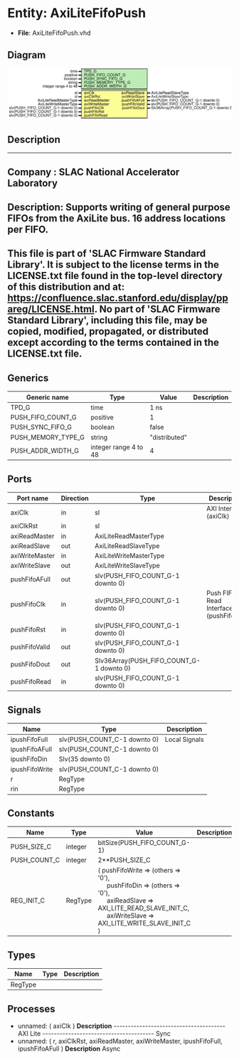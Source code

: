# Entity: AxiLiteFifoPush

- **File**: AxiLiteFifoPush.vhd
## Diagram

![Diagram](AxiLiteFifoPush.svg "Diagram")
## Description

-----------------------------------------------------------------------------
 Company    : SLAC National Accelerator Laboratory
-----------------------------------------------------------------------------
 Description:
 Supports writing of general purpose FIFOs from the AxiLite bus.
 16 address locations per FIFO.
-----------------------------------------------------------------------------
 This file is part of 'SLAC Firmware Standard Library'.
 It is subject to the license terms in the LICENSE.txt file found in the
 top-level directory of this distribution and at:
    https://confluence.slac.stanford.edu/display/ppareg/LICENSE.html.
 No part of 'SLAC Firmware Standard Library', including this file,
 may be copied, modified, propagated, or distributed except according to
 the terms contained in the LICENSE.txt file.
-----------------------------------------------------------------------------
## Generics

| Generic name       | Type                  | Value         | Description |
| ------------------ | --------------------- | ------------- | ----------- |
| TPD_G              | time                  | 1 ns          |             |
| PUSH_FIFO_COUNT_G  | positive              | 1             |             |
| PUSH_SYNC_FIFO_G   | boolean               | false         |             |
| PUSH_MEMORY_TYPE_G | string                | "distributed" |             |
| PUSH_ADDR_WIDTH_G  | integer range 4 to 48 | 4             |             |
## Ports

| Port name      | Direction | Type                                     | Description                            |
| -------------- | --------- | ---------------------------------------- | -------------------------------------- |
| axiClk         | in        | sl                                       | AXI Interface (axiClk)                 |
| axiClkRst      | in        | sl                                       |                                        |
| axiReadMaster  | in        | AxiLiteReadMasterType                    |                                        |
| axiReadSlave   | out       | AxiLiteReadSlaveType                     |                                        |
| axiWriteMaster | in        | AxiLiteWriteMasterType                   |                                        |
| axiWriteSlave  | out       | AxiLiteWriteSlaveType                    |                                        |
| pushFifoAFull  | out       | slv(PUSH_FIFO_COUNT_G-1 downto 0)        |                                        |
| pushFifoClk    | in        | slv(PUSH_FIFO_COUNT_G-1 downto 0)        | Push FIFO Read Interface (pushFifoClk) |
| pushFifoRst    | in        | slv(PUSH_FIFO_COUNT_G-1 downto 0)        |                                        |
| pushFifoValid  | out       | slv(PUSH_FIFO_COUNT_G-1 downto 0)        |                                        |
| pushFifoDout   | out       | Slv36Array(PUSH_FIFO_COUNT_G-1 downto 0) |                                        |
| pushFifoRead   | in        | slv(PUSH_FIFO_COUNT_G-1 downto 0)        |                                        |
## Signals

| Name           | Type                         | Description     |
| -------------- | ---------------------------- | --------------- |
| ipushFifoFull  | slv(PUSH_COUNT_C-1 downto 0) |  Local Signals  |
| ipushFifoAFull | slv(PUSH_COUNT_C-1 downto 0) |                 |
| ipushFifoDin   | Slv(35 downto 0)             |                 |
| ipushFifoWrite | slv(PUSH_COUNT_C-1 downto 0) |                 |
| r              | RegType                      |                 |
| rin            | RegType                      |                 |
## Constants

| Name         | Type    | Value                                                                                                                                                                                                                                                                                                                     | Description |
| ------------ | ------- | ------------------------------------------------------------------------------------------------------------------------------------------------------------------------------------------------------------------------------------------------------------------------------------------------------------------------- | ----------- |
| PUSH_SIZE_C  | integer |  bitSize(PUSH_FIFO_COUNT_G-1)                                                                                                                                                                                                                                                                                             |             |
| PUSH_COUNT_C | integer |  2**PUSH_SIZE_C                                                                                                                                                                                                                                                                                                           |             |
| REG_INIT_C   | RegType |  (       pushFifoWrite     => (others => '0'),<br><span style="padding-left:20px">       pushFifoDin       => (others => '0'),<br><span style="padding-left:20px">       axiReadSlave      => AXI_LITE_READ_SLAVE_INIT_C,<br><span style="padding-left:20px">       axiWriteSlave     => AXI_LITE_WRITE_SLAVE_INIT_C    ) |             |
## Types

| Name    | Type | Description |
| ------- | ---- | ----------- |
| RegType |      |             |
## Processes
- unnamed: ( axiClk )
**Description**
---------------------------------------  AXI Lite ---------------------------------------  Sync 
- unnamed: ( r, axiClkRst, axiReadMaster, axiWriteMaster, ipushFifoFull, ipushFifoAFull )
**Description**
 Async 
